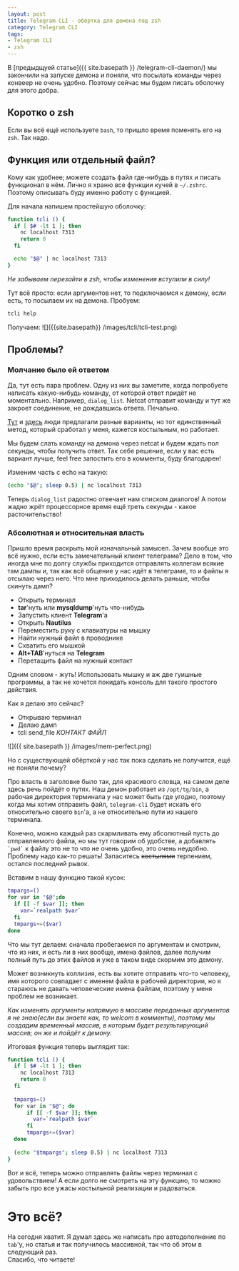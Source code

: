 ```yaml
---
layout: post
title: Telegram CLI - обёртка для демона под zsh
category: Telegram CLI
tags:
- Telegram CLI
- zsh
---
```


В [предыдщуей статье]({{ site.basepath }} /telegram-cli-daemon/) мы закончили на запуске демона и поняли, что посылать команды через конвеер не очень удобно. Поэтому сейчас мы будем писать оболочку для этого добра.

## Коротко о zsh
Если вы всё ещё используете `bash`, то пришло время поменять его на `zsh`. Так надо.

## Функция или отдельный файл?
Кому как удобнее; можете создать файл где-нибудь в путях и писать функционал в нём. Лично я храню все функции кучей в `~/.zshrc`. Поэтому описывать буду именно работу с функцией.

Для начала напишем простейшую оболочку:

``` bash
function tcli () {
  if [ $# -lt 1 ]; then
    nc localhost 7313
    return 0
  fi

  echo "$@" | nc localhost 7313
}
```

*Не забываем перезайти в zsh, чтобы изменения вступили в силу!*

Тут всё просто: если аргументов нет, то подключаемся к демону, если есть, то посылаем их на демона. Пробуем:

``` bash
tcli help
```

Получаем:
![]({{site.basepath}} /images/tcli/tcli-test.png)

## Проблемы?

### Молчание было ей ответом

Да, тут есть пара проблем. Одну из них вы заметите, когда попробуете написать какую-нибудь команду, от которой ответ придёт не моментально. Например, `dialog_list`. Netcat отправит команду и тут же закроет соединение, не дождавшись ответа. Печально.  

[Тут](https://superuser.com/questions/261900/how-can-i-pipe-commands-to-a-netcat-that-will-stay-alive) и [здесь](https://unix.stackexchange.com/questions/150385/nc-not-waiting-for-server-disconnect-on-os-x) люди предлагали разные варианты, но тот единственный метод, который сработал у меня, кажется костыльным, но работает.  

Мы будем слать команду на демона через netcat и будем ждать пол секунды, чтобы получить ответ. Так себе решение, если у вас есть вариант лучше, feel free запостить его в комменты, буду благодарен!  

Изменим часть с echo на такую:

``` bash
(echo "$@"; sleep 0.5) | nc localhost 7313
```

Теперь `dialog_list` радостно отвечает нам списком диалогов! А потом жадно жрёт процессорное время ещё треть секунды - какое расточительство!

### Абсолютная и относительная власть

Пришло время раскрыть мой изначальный замысел. Зачем вообще это всё нужно, если есть замечательный клиент телеграма? Дело в том, что иногда мне по долгу службы приходится отправлять коллегам всякие там дампы и, так как всё общение у нас идёт в телеграме, то и файлы я отсылаю через него. Что мне приходилось делать раньше, чтобы скинуть дамп?

* Открыть терминал
* **tar**'нуть или **mysqldump**'нуть что-нибудь
* Запустить клиент **Telegram**'a
* Открыть **Nautilus**
* Переместить руку с клавиатуры на мышку
* Найти нужный файл в проводнике
* Схватить его мышкой
* **Alt+TAB**'нуться на **Telegram**
* Перетащить файл на нужный контакт

Одним словом - жуть! Использовать мышку и аж две гуишные программы, а так не хочется покидать консоль для такого простого действия.  

Как я делаю это сейчас?

* Открываю терминал
* Делаю дамп
* tcli send_file *КОНТАКТ* *ФАЙЛ*

![]({{ site.basepath }} /images/mem-perfect.png)

Но с существующей обёрткой у нас так пока сделать не получится, ещё не поняли почему?  

Про власть в заголовке было так, для красивого словца, на самом деле здесь речь пойдёт о путях. Наш демон работает из `/opt/tg/bin`, а рабочая директория терминала у нас может быть где угодно, поэтому когда мы хотим отправить файл, `telegram-cli` будет искать его относительно своего `bin`'a, а не относительно пути из нашего терминала.  

Конечно, можно каждый раз скармливать ему абсолютный пусть до отправляемого файла, но мы тут говорим об удобстве, а добавлять ``` `pwd` ``` к файлу это не то что не очень удобно, это очень неудобно. Проблему надо как-то решать! Запаситесь ~~костылями~~ терпением, остался последний рывок.  

Вставим в нашу функцию такой кусок:

```bash
tmpargs=()
for var in "$@";do
  if [[ -f $var ]]; then
    var=`realpath $var`
  fi
  tmpargs+=($var)
done
```

Что мы тут делаем: сначала пробегаемся по аргументам и смотрим, что из них, и есть ли в них вообще, имена файлов, далее получим полный путь до этих файлов и уже в таком виде скормим это демону.

Может возникнуть коллизия, есть вы хотите отправить что-то человеку, имя которого совпадает с именем файла в рабочей директории, но я стараюсь не давать человеческие имена файлам, поэтому у меня проблем не возникает.  

*Как изменять аргументы напрямую в массиве переданных аргументов я не знаю(если вы знаете как, то welcom в комменты), поэтому мы создадим временный массив, в которым будет результирующий массив; он же и пойдёт к демону.*  

Итоговая функция теперь выглядит так:

```bash
function tcli () {
  if [ $# -lt 1 ]; then
    nc localhost 7313
    return 0
  fi
  
  tmpargs=()
  for var in "$@"; do
      if [[ -f $var ]]; then
        var=`realpath $var`
      fi
      tmpargs+=($var)
  done
  
  (echo "$tmpargs"; sleep 0.5) | nc localhost 7313
}
```

Вот и всё, теперь можно отправлять файлы через терминал с удовольствием! А если долго не смотреть на эту функцию, то можно забыть про все ужасы костыльной реализации и радоваться.

# Это всё?

На сегодня хватит. Я думал здесь же написать про автодополнение по `tab`'у, но статья и так получилось массивной, так что об этом в следующий раз.  
Спасибо, что читаете!